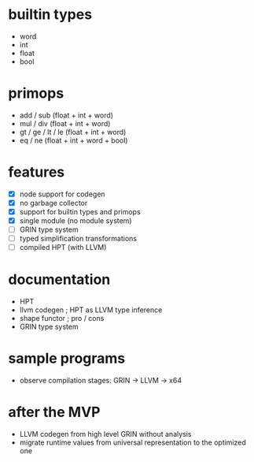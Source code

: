 # builtin types

- word
- int
- float
- bool

# primops

- add / sub (float + int + word)
- mul / div (float + int + word)
- gt / ge / lt / le (float + int + word)
- eq / ne (float + int + word + bool)

# features
- [x] node support for codegen
- [x] no garbage collector
- [x] support for builtin types and primops
- [x] single module (no module system)
- [ ] GRIN type system
- [ ] typed simplification transformations
- [ ] compiled HPT (with LLVM)

# documentation
- HPT
- llvm codegen ; HPT as LLVM type inference
- shape functor ; pro / cons
- GRIN type system

# sample programs
- observe compilation stages: GRIN -> LLVM -> x64

# after the MVP
- LLVM codegen from high level GRIN without analysis
- migrate runtime values from universal representation to the optimized one
